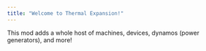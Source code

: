 ```yaml
---
title: "Welcome to Thermal Expansion!"
---
```


This mod adds a whole host of machines, devices, dynamos (power generators), and more!
